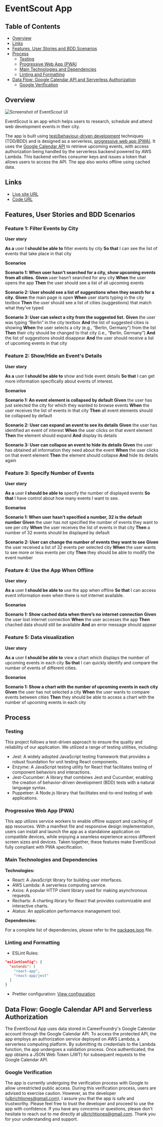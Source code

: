 # EventScout App

## Table of Contents

- [Overview](#overview)
- [Links](#links)
- [Features, User Stories and BDD Scenarios](#features-user-stories-and-bdd-scenarios)
- [Process](#process)
  - [Testing](#testing)
  - [Progressive Web App (PWA)](#progressive-web-app-pwa)
  - [Main Technologies and Dependencies](#main-technologies-and-dependencies)
  - [Linting and Formatting](#linting-and-formatting)
- [Data Flow: Google Calendar API and Serverless Authorization](#data-flow-google-calendar-api-and-serverless-authorization)
  - [Google Verification](#google-verification)

## Overview

![Screenshot of EventScout UI](/public/Screenshot_EventScout.png?raw=true)

EventScout is an app which helps users to research, schedule and attend web development events in their city.

The app is built using [test/behaviour-driven development](#features-user-stories-and-bdd-scenarios) techniques (TDD/BDD) and is designed as a serverless, [progressive web app (PWA)](#progressive-web-app-pwa). It uses the [Google Calendar API](#data-flow-google-calendar-api-and-serverless-authorization) to retrieve upcoming events, with access authorization being handled by the serverless backend powered by AWS Lambda. This backend verifies consumer keys and issues a token that allows users to access the API. The app also works offline using cached data.

## Links

- [Live site URL](https://elenauj.github.io/EventScout/)
- [Code URL](https://github.com/ElenaUJ/EventScout)

## Features, User Stories and BDD Scenarios

### Feature 1: Filter Events by City

**User story**

**As a** user
**I should be able to** filter events by city
**So that** I can see the list of events that take place in that city

**Scenarios**

**Scenario 1: When user hasn't searched for a city, show upcoming events from all cities.**
**Given** user hasn’t searched for any city
**When** the user opens the app
**Then** the user should see a list of all upcoming events

**Scenario 2: User should see a list of suggestions when they search for a city.**
**Given** the main page is open
**When** user starts typing in the city textbox
**Then** the user should see a list of cities (suggestions) that match what they’ve typed

**Scenario 3: User can select a city from the suggested list.**
**Given** the user was typing “Berlin” in the city textbox
**And** the list of suggested cities is showing
**When** the user selects a city (e.g., “Berlin, Germany”) from the list
**Then** their city should be changed to that city (i.e., “Berlin, Germany”)
**And** the list of suggestions should disappear
**And** the user should receive a list of upcoming events in that city

### Feature 2: Show/Hide an Event's Details

**User story**

**As a** user
**I should be able to** show and hide event details
**So that** I can get more information specifically about events of interest.

**Scenarios**

**Scenario 1: An event element is collapsed by default**
**Given** the user has just selected the city for which they wanted to browse events
**When** the user receives the list of events in that city
**Then** all event elements should be collapsed by default

**Scenario 2: User can expand an event to see its details**
**Given** the user has identified an event of interest
**When** the user clicks on that event element
**Then** the element should expand
**And** display its details

**Scenario 3: User can collapse an event to hide its details**
**Given** the user has obtained all information they need about the event
**When** the user clicks on that event element
**Then** the element should collapse
**And** hide its details again

### Feature 3: Specify Number of Events

**User story**

**As a** user
**I should be able to** specify the number of displayed events
**So that** I have control about how many events I want to see.

**Scenarios**

**Scenario 1: When user hasn’t specified a number, 32 is the default number**
**Given** the user has not specified the number of events they want to see per city
**When** the user receives the list of events in that city
**Then** a number of 32 events should be displayed by default

**Scenario 2: User can change the number of events they want to see**
**Given** the user received a list of 32 events per selected city
**When** the user wants to see more or less events per city
**Then** they should be able to modify the event number

### Feature 4: Use the App When Offline

**User story**

**As a** user
**I should be able to** use the app when offline
**So that** I can access event information even when there is not internet available.

**Scenarios**

**Scenario 1: Show cached data when there’s no internet connection**
**Given** the user lost internet connection
**When** the user accesses the app
**Then** chached data should still be available
**And** an error message should appear

### Feature 5: Data visualization

**User story**

**As a** user
**I should be able to** view a chart which displays the number of upcoming events in each city
**So that** I can quickly identify and compare the number of events of different cities.

**Scenarios**

**Scenario 1: Show a chart with the number of upcoming events in each city**
**Given** the user has not selected a city
**When** the user wants to compare events between cities
**Then** they should be able to access a chart with the number of upcoming events in each city

## Process

### Testing

This project follows a test-driven approach to ensure the quality and reliability of our application. We utilized a range of testing utilities, including:

- Jest: A widely adopted JavaScript testing framework that provides a robust foundation for unit testing React components.
- Enzyme: A JavaScript testing utility for React that facilitates testing of component behaviors and interactions.
- Jest-Cucumber: A library that combines Jest and Cucumber, enabling the creation of behavior-driven development (BDD) tests with a natural language syntax.
- Puppeteer: A Node.js library that facilitates end-to-end testing of web applications.

### Progressive Web App (PWA)

This app utilizes service workers to enable offline support and caching of app resources. With a manifest file and responsive design implementation, users can install and launch the app as a standalone application on compatible devices, while enjoying a seamless experience across different screen sizes and devices. Taken together, these features make EventScout fully compliant with PWA specification.

### Main Technologies and Dependencies

**Technologies:**

- React: A JavaScript library for building user interfaces.
- AWS Lambda: A serverless computing service.
- Axios: A popular HTTP client library used for making asynchronous requests.
- Recharts: A charting library for React that provides customizable and interactive charts.
- Atatus: An application performance management tool.

**Dependencies:**

For a complete list of dependencies, please refer to the [package.json](./package.json) file.

### Linting and Formatting

- ESLint Rules:

```json
"eslintConfig": {
  "extends": [
    "react-app",
    "react-app/jest"
  ]
}
```

- Prettier configuration: [View configuration](https://stackoverflow.com/questions/55430906/prettier-single-quote-for-javascript-and-json-double-quote-for-html-sass-and-c)

## Data Flow: Google Calendar API and Serverless Authorization

The EventScout App uses data stored in CareerFoundry's Google Calendar account through the Google Calendar API. To access the protected API, the app employs an authorization service deployed on AWS Lambda, a serverless computing platform. By submitting its credentials to the Lambda function, the app undergoes a validation process. Once authenticated, the app obtains a JSON Web Token (JWT) for subsequent requests to the Google Calendar API.

### Google Verification

The app is currently undergoing the verification process with Google to allow unrestricted public access. During this verification process, users are advised to exercise caution. However, as the developer (ulbrichtjones@gmail.com), I assure you that the app is safe and trustworthy. Please feel free to trust the developer and proceed to use the app with confidence. If you have any concerns or questions, please don't hesitate to reach out to me directly at ulbrichtjones@gmail.com. Thank you for your understanding and support.
